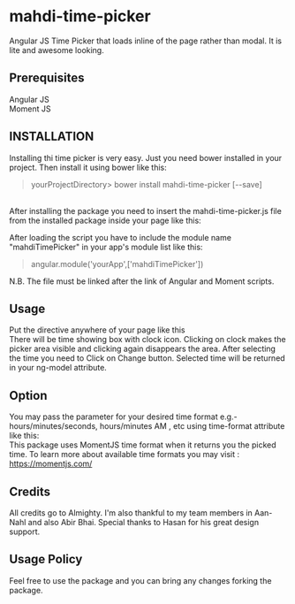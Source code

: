 # mahdi-time-picker
Angular JS Time Picker that loads inline of the page rather than modal. It is lite and awesome looking. 

## Prerequisites
Angular JS<br>
Moment JS
## INSTALLATION
Installing thi time picker is very easy. Just you need bower installed in your project. Then install it using bower like this: 

> yourProjectDirectory> bower install mahdi-time-picker [--save]

<br>After installing the package you need to insert the mahdi-time-picker.js file from the installed package inside your page like this: <br>
> <script src=".../mahdi-time-picker/mahdi-time-picker.js"></script>

After loading the script you have to include the module name "mahdiTimePicker" in your app's module list like this:<br>
> angular.module('yourApp',['mahdiTimePicker'])

N.B. The file must be linked after the link of Angular and Moment scripts.

## Usage
Put the directive anywhere of your page like this <mahdi-time-picker ng-model="returnedTime"></mahdi-time-picker><br>
There will be time showing box with clock icon. Clicking on clock makes the picker area visible and clicking again disappears the area.
After selecting the time you need to Click on Change button. Selected time will be returned in your ng-model attribute.

## Option
You may pass the parameter for your desired time format e.g.- hours/minutes/seconds, hours/minutes AM , etc using time-format attribute like this: <mahdi-time-picker ng-model="returnedTime" time-format="'hh:mm A'"> </mahdi-time-picker> <br>
This package uses MomentJS time format when it returns you the picked time. To learn more about available time formats you may visit : https://momentjs.com/

## Credits
All credits go to Almighty. I'm also thankful to my team members in Aan-Nahl and also Abir Bhai. Special thanks to Hasan for his great design support.

## Usage Policy
Feel free to use the package and you can bring any changes forking the package.


